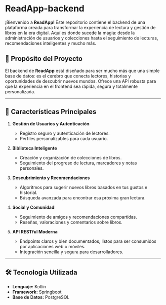 # ReadApp-backend

¡Bienvenido a **ReadApp**! Este repositorio contiene el backend de una plataforma creada para transformar la experiencia de lectura y gestión de libros en la era digital. Aquí es donde sucede la magia: desde la administración de usuarios y colecciones hasta el seguimiento de lecturas, recomendaciones inteligentes y mucho más.

## 🌟 Propósito del Proyecto

El backend de **ReadApp** está diseñado para ser mucho más que una simple base de datos: es el cerebro que conecta lectores, historias y oportunidades de descubrir nuevos mundos. Ofrece una API robusta para que la experiencia en el frontend sea rápida, segura y totalmente personalizada.

---

## 🚀 Características Principales

1. **Gestión de Usuarios y Autenticación**
   - Registro seguro y autenticación de lectores.
   - Perfiles personalizables para cada usuario.

2. **Biblioteca Inteligente**
   - Creación y organización de colecciones de libros.
   - Seguimiento del progreso de lectura, marcadores y notas personales.

3. **Descubrimiento y Recomendaciones**
   - Algoritmos para sugerir nuevos libros basados en tus gustos e historial.
   - Búsqueda avanzada para encontrar esa próxima gran lectura.

4. **Social y Comunidad**
   - Seguimiento de amigos y recomendaciones compartidas.
   - Reseñas, valoraciones y comentarios sobre libros.

5. **API RESTful Moderna**
   - Endpoints claros y bien documentados, listos para ser consumidos por aplicaciones web o móviles.
   - Integración sencilla y segura para desarrolladores.

---

## 🛠️ Tecnología Utilizada

- **Lenguaje:** Kotlin
- **Framework:** Springboot
- **Base de Datos:** PostgreSQL
